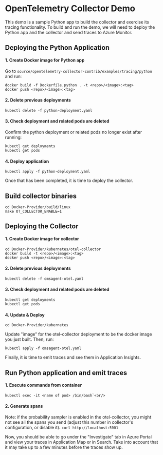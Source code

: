 # OpenTelemetry Collector Demo

This demo is a sample Python app to build the collector and exercise its tracing functionality. To build and run the demo, we will need to deploy the Python app and the collector and send traces to Azure Monitor. 

## Deploying the Python Application
#### 1. Create Docker image for Python app
Go to `source/opentelemetry-collector-contrib/examples/tracing/python` and run:
```
docker build -f Dockerfile.python . -t <repo>/<image>:<tag>
docker push <repo>/<image>:<tag>
```

#### 2. Delete previous deployments
```
kubectl delete -f python-deployment.yaml
```

#### 3. Check deployment and related pods are deleted
Confirm the python deployment or related pods no longer exist after running:
```
kubectl get deployments
kubectl get pods
```

#### 4. Deploy application
```
kubectl apply -f python-deployment.yaml
```
Once that has been completed, it is time to deploy the collector. 

## Build collector binaries
```
cd Docker-Provider/build/linux
make OT_COLLECTOR_ENABLE=1
```

## Deploying the Collector

#### 1. Create Docker image for collector
```
cd Docker-Provider/kubernetes/otel-collector
docker build -t <repo>/<image>:<tag>
docker push <repo>/<image>:<tag>
```

#### 2. Delete previous deployments
```
kubectl delete -f omsagent-otel.yaml
```

#### 3. Check deployment and related pods are deleted
```
kubectl get deployments
kubectl get pods
```

#### 4. Update & Deploy
```
cd Docker-Provider/kubernetes
```
Update "image" for the otel-collector deployment to be the docker image you just built. Then, run:
```
kubectl apply -f omsagent-otel.yaml
```
Finally, it is time to emit traces and see them in Application Insights.

## Run Python application and emit traces
#### 1. Execute commands from container
```
kubectl exec -it <name of pod> /bin/bash`<br/>
```
#### 2. Generate spans
Note: if the probability sampler is enabled in the otel-collector, you might not see all the spans you send (adjust this number in collector's configuration, or disable it).
`curl http://localhost:5001`<br/>

Now, you should be able to go under the "Investigate" tab in Azure Portal and view your traces in Application Map or in Search. Take into account that it may take up to a few minutes before the traces show up.
